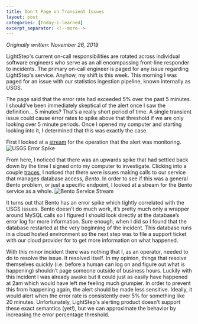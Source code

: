 ```yaml
---
title: Don't Page on Transient Issues
layout: post
categories: [today-i-learned]
excerpt_separator: <!--more-->
---
```


*Originally written: November 26, 2019*

LightStep's current on-call responsibilities are rotated across individual software engineers who serve as an all encompassing front-line responder to incidents. The primary on-call engineer is paged for any issue regarding LightStep's service. Anyhow, my shift is this week. This morning I was paged for an issue with our statistics ingestion pipeline, known internally as USGS.
 <!--more-->

The page said that the error rate had exceeded 5% over the past 5 minutes. I should’ve been immediately skeptical of the alert once I saw the definition... 5 minutes? That’s a really short period of time. A single transient issue could cause error rates to spike above that threshold if we are only looking over 5 minute periods. Once I opened my computer and starting looking into it, I determined that this was exactly the case. 

First I looked at a [stream](https://docs.lightstep.com/docs/monitor-your-saved-queries) for the operation that the alert was monitoring. 
![USGS Error Spike]({{site.baseurl}}/uploads/img/usgs_error_spike.png)

From here,  I noticed that there was an upwards spike that had settled back down by the time I signed onto my computer to investigate. Clicking into a couple [traces](https://docs.lightstep.com/docs/view-end-to-end-traces), I noticed that there were issues making calls to our service that manages database access, *Bento*. In order to see if this was a general Bento problem, or just a specific endpoint, I looked at a stream for the Bento service as a whole.
![Bento Service Stream]({{site.baseurl}}/uploads/img/bento_error_spike.png)

It turns out that Bento has an error spike which tightly correlated with the USGS issues. Bento doesn’t do much work, it’s pretty much only a wrapper around MySQL calls so I figured I should look directly at the database’s error log for more information. Sure enough, when I did so I found that the database restarted at the very beginning of the incident. This database runs in a cloud hosted environment so the next step was to file a support ticket with our cloud provider for to get more information on what happened.

With this minor incident there was nothing that I, as an operator, needed to do to resolve the issue. It resolved itself. In my opinion, things that resolve themselves quickly (i.e. before a human can log on and figure out what is happening) shouldn’t page someone outside of business hours. Luckily with this incident I was already awake but it could just as easily have happened at 2am which would have left me feeling much grumpier. In order to prevent this from happening again, the alert should be made less sensitive. Ideally, it would alert when the error rate is consistently over 5% for something like 20 minutes. Unfortunately, LightStep's alerting product doesn't support these exact semantics (yet!), but we can approximate the behavior by increasing the error percentage threshold.
